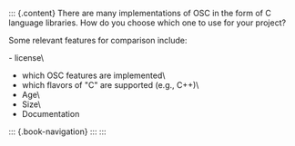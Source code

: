 ::: {.content}
There are many implementations of OSC in the form of C language
libraries. How do you choose which one to use for your project?

Some relevant features for comparison include:

\- license\
- which OSC features are implemented\
- which flavors of \"C\" are supported (e.g., C++)\
- Age\
- Size\
- Documentation

::: {.book-navigation}
:::
:::
